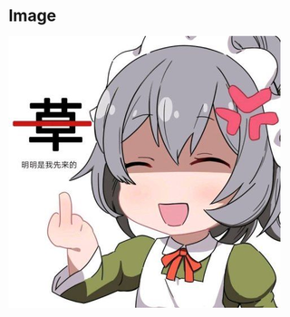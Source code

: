 # Image
![alt text](https://github.com/Kenhchs/Image/blob/main/02aad589a2be74a90eacaa0c9ceb8b2d.jpg?raw=true)
